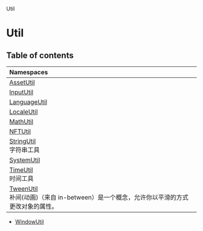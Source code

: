 Util

# Util <Badge type="tip" text="Namespace" /> <Score text="Util" />

## Table of contents

| Namespaces |
| :-----|
| [AssetUtil](Util.AssetUtil.md) |
| [InputUtil](Util.InputUtil.md) |
| [LanguageUtil](Util.LanguageUtil.md) |
| [LocaleUtil](Util.LocaleUtil.md) |
| [MathUtil](Util.MathUtil.md) |
| [NFTUtil](Util.NFTUtil.md) |
| [StringUtil](Util.StringUtil.md) <br> 字符串工具|
| [SystemUtil](Util.SystemUtil.md) |
| [TimeUtil](Util.TimeUtil.md) <br> 时间工具|
| [TweenUtil](Util.TweenUtil.md) <br> 补间(动画)（来自 in-between）是一个概念，允许你以平滑的方式更改对象的属性。|
- [WindowUtil](Util.WindowUtil.md)